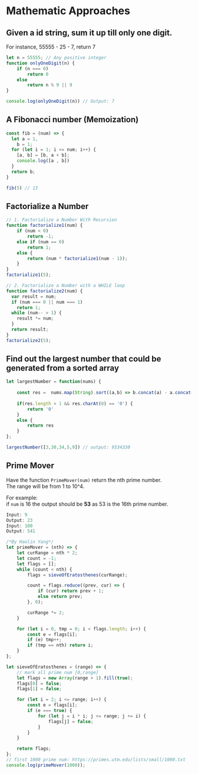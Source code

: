 # Mathematic Approaches

## Given a id string, sum it up till only one digit. 

For instance, 55555 - 25 - 7, return 7

```javascript
let n = 55555; // Any positive integer
function onlyOneDigit(n) {
	if (n === 0)
		return 0
	else
		return n % 9 || 9
}

console.log(onlyOneDigit(n)) // Output: 7
```

## A Fibonacci number \(Memoization\)

```javascript
const fib = (num) => {
  let a = 1,
    b = 1;
  for (let i = 1; i <= num; i++) {
    [a, b] = [b, a + b];
    console.log([a , b])
  }
  return b;
}

fib(5) // 13
```

## Factorialize a Number

```javascript
// 1. Factorialize a Number With Recursion
function factorialize1(num) {
	if (num < 0)
		return -1;
	else if (num == 0)
		return 1;
	else {
		return (num * factorialize1(num - 1));
	}
}
factorialize1(5);
```

```javascript
// 2. Factorialize a Number with a WHILE loop
function factorialize2(num) {
  var result = num;
  if (num === 0 || num === 1) 
    return 1; 
  while (num-- > 1) { 
    result *= num;
  }
  return result;
}
factorialize2(5);
```

## Find out the largest number that could be generated from a  sorted array

```javascript
let largestNumber = function(nums) {
 
    const res =  nums.map(String).sort((a,b) => b.concat(a) - a.concat(b)).join('')
 
    if(res.length > 1 && res.charAt(0) == '0') {
        return '0'
    }
    else {
        return res
    }
};

largestNumber([3,30,34,5,9]) // output: 9534330
```



## Prime Mover

Have the function `PrimeMover(num)` return the nth prime number.   
The range will be from 1 to 10^4.

For example:   
if `num` is 16 the output should be **53** as 53 is the 16th prime number.

```javascript
Input: 9
Output: 23
Input: 100
Output: 541
```

```javascript
/*By Haolin Yang*/
let primeMover = (nth) => {
    let curRange = nth * 2;
    let count = -1;
    let flags = [];
    while (count < nth) {
        flags = sieveOfEratosthenes(curRange);

        count = flags.reduce((prev, cur) => {
            if (cur) return prev + 1;
            else return prev;
        }, 0);

        curRange *= 2;
    }

    for (let i = 0, tmp = 0; i < flags.length; i++) {
        const e = flags[i];
        if (e) tmp++;
        if (tmp == nth) return i;
    }
};

let sieveOfEratosthenes = (range) => {
    // mark all prime num [0,range]
    let flags = new Array(range + 1).fill(true);
    flags[0] = false;
    flags[1] = false;

    for (let i = 2; i <= range; i++) {
        const e = flags[i];
        if (e === true) {
            for (let j = i * i; j <= range; j += i) {
                flags[j] = false;
            }
        }
    }

    return flags;
};
// first 1000 prime num: https://primes.utm.edu/lists/small/1000.txt
console.log(primeMover(1000));
```

